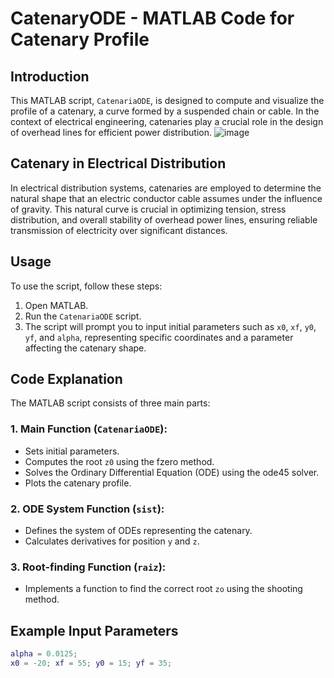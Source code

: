 # CatenaryODE - MATLAB Code for Catenary Profile

## Introduction

This MATLAB script, `CatenariaODE`, is designed to compute and visualize the profile of a catenary, a curve formed by a suspended chain or cable. In the context of electrical engineering, catenaries play a crucial role in the design of overhead lines for efficient power distribution.
![image](https://github.com/DEFITOSO/Catenary/assets/101463417/fedbd8ed-4abb-4758-8ec7-899ff0efba84)

## Catenary in Electrical Distribution

In electrical distribution systems, catenaries are employed to determine the natural shape that an electric conductor cable assumes under the influence of gravity. This natural curve is crucial in optimizing tension, stress distribution, and overall stability of overhead power lines, ensuring reliable transmission of electricity over significant distances.

## Usage

To use the script, follow these steps:

1. Open MATLAB.
2. Run the `CatenariaODE` script.
3. The script will prompt you to input initial parameters such as `x0`, `xf`, `y0`, `yf`, and `alpha`, representing specific coordinates and a parameter affecting the catenary shape.

## Code Explanation

The MATLAB script consists of three main parts:

### 1. Main Function (`CatenariaODE`):

- Sets initial parameters.
- Computes the root `z0` using the fzero method.
- Solves the Ordinary Differential Equation (ODE) using the ode45 solver.
- Plots the catenary profile.

### 2. ODE System Function (`sist`):

- Defines the system of ODEs representing the catenary.
- Calculates derivatives for position `y` and `z`.

### 3. Root-finding Function (`raiz`):

- Implements a function to find the correct root `zo` using the shooting method.

## Example Input Parameters

```matlab
alpha = 0.0125;
x0 = -20; xf = 55; y0 = 15; yf = 35; 
